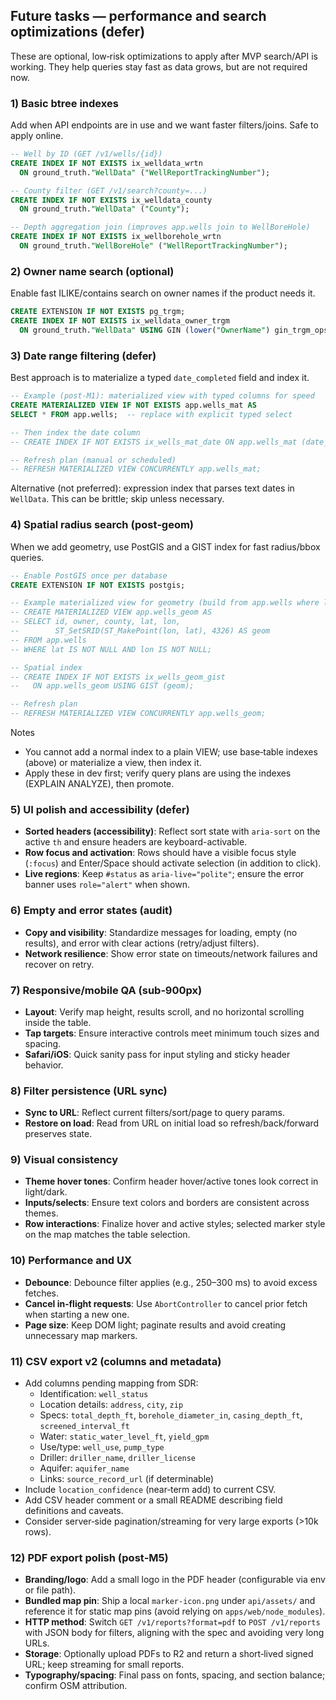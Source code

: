 ## Future tasks — performance and search optimizations (defer)

These are optional, low‑risk optimizations to apply after MVP search/API is working. They help queries stay fast as data grows, but are not required now.

### 1) Basic btree indexes

Add when API endpoints are in use and we want faster filters/joins. Safe to apply online.

```sql
-- Well by ID (GET /v1/wells/{id})
CREATE INDEX IF NOT EXISTS ix_welldata_wrtn
  ON ground_truth."WellData" ("WellReportTrackingNumber");

-- County filter (GET /v1/search?county=...)
CREATE INDEX IF NOT EXISTS ix_welldata_county
  ON ground_truth."WellData" ("County");

-- Depth aggregation join (improves app.wells join to WellBoreHole)
CREATE INDEX IF NOT EXISTS ix_wellborehole_wrtn
  ON ground_truth."WellBoreHole" ("WellReportTrackingNumber");
```

### 2) Owner name search (optional)

Enable fast ILIKE/contains search on owner names if the product needs it.

```sql
CREATE EXTENSION IF NOT EXISTS pg_trgm;
CREATE INDEX IF NOT EXISTS ix_welldata_owner_trgm
  ON ground_truth."WellData" USING GIN (lower("OwnerName") gin_trgm_ops);
```

### 3) Date range filtering (defer)

Best approach is to materialize a typed `date_completed` field and index it.

```sql
-- Example (post‑M1): materialized view with typed columns for speed
CREATE MATERIALIZED VIEW IF NOT EXISTS app.wells_mat AS
SELECT * FROM app.wells;  -- replace with explicit typed select

-- Then index the date column
-- CREATE INDEX IF NOT EXISTS ix_wells_mat_date ON app.wells_mat (date_completed);

-- Refresh plan (manual or scheduled)
-- REFRESH MATERIALIZED VIEW CONCURRENTLY app.wells_mat;
```

Alternative (not preferred): expression index that parses text dates in `WellData`. This can be brittle; skip unless necessary.

### 4) Spatial radius search (post‑geom)

When we add geometry, use PostGIS and a GIST index for fast radius/bbox queries.

```sql
-- Enable PostGIS once per database
CREATE EXTENSION IF NOT EXISTS postgis;

-- Example materialized view for geometry (build from app.wells where lat/lon present)
-- CREATE MATERIALIZED VIEW app.wells_geom AS
-- SELECT id, owner, county, lat, lon,
--        ST_SetSRID(ST_MakePoint(lon, lat), 4326) AS geom
-- FROM app.wells
-- WHERE lat IS NOT NULL AND lon IS NOT NULL;

-- Spatial index
-- CREATE INDEX IF NOT EXISTS ix_wells_geom_gist
--   ON app.wells_geom USING GIST (geom);

-- Refresh plan
-- REFRESH MATERIALIZED VIEW CONCURRENTLY app.wells_geom;
```

Notes
- You cannot add a normal index to a plain VIEW; use base‑table indexes (above) or materialize a view, then index it.
- Apply these in dev first; verify query plans are using the indexes (EXPLAIN ANALYZE), then promote.


### 5) UI polish and accessibility (defer)

- **Sorted headers (accessibility)**: Reflect sort state with `aria-sort` on the active `th` and ensure headers are keyboard-activable.
- **Row focus and activation**: Rows should have a visible focus style (`:focus`) and Enter/Space should activate selection (in addition to click).
- **Live regions**: Keep `#status` as `aria-live="polite"`; ensure the error banner uses `role="alert"` when shown.

### 6) Empty and error states (audit)

- **Copy and visibility**: Standardize messages for loading, empty (no results), and error with clear actions (retry/adjust filters).
- **Network resilience**: Show error state on timeouts/network failures and recover on retry.

### 7) Responsive/mobile QA (sub‑900px)

- **Layout**: Verify map height, results scroll, and no horizontal scrolling inside the table.
- **Tap targets**: Ensure interactive controls meet minimum touch sizes and spacing.
- **Safari/iOS**: Quick sanity pass for input styling and sticky header behavior.

### 8) Filter persistence (URL sync)

- **Sync to URL**: Reflect current filters/sort/page to query params.
- **Restore on load**: Read from URL on initial load so refresh/back/forward preserves state.

### 9) Visual consistency

- **Theme hover tones**: Confirm header hover/active tones look correct in light/dark.
- **Inputs/selects**: Ensure text colors and borders are consistent across themes.
- **Row interactions**: Finalize hover and active styles; selected marker style on the map matches the table selection.

### 10) Performance and UX

- **Debounce**: Debounce filter applies (e.g., 250–300 ms) to avoid excess fetches.
- **Cancel in‑flight requests**: Use `AbortController` to cancel prior fetch when starting a new one.
- **Page size**: Keep DOM light; paginate results and avoid creating unnecessary map markers.

### 11) CSV export v2 (columns and metadata)

- Add columns pending mapping from SDR:
  - Identification: `well_status`
  - Location details: `address`, `city`, `zip`
  - Specs: `total_depth_ft`, `borehole_diameter_in`, `casing_depth_ft`, `screened_interval_ft`
  - Water: `static_water_level_ft`, `yield_gpm`
  - Use/type: `well_use`, `pump_type`
  - Driller: `driller_name`, `driller_license`
  - Aquifer: `aquifer_name`
  - Links: `source_record_url` (if determinable)
- Include `location_confidence` (near‑term add) to current CSV.
- Add CSV header comment or a small README describing field definitions and caveats.
- Consider server‑side pagination/streaming for very large exports (>10k rows).

### 12) PDF export polish (post‑M5)

- **Branding/logo**: Add a small logo in the PDF header (configurable via env or file path).
- **Bundled map pin**: Ship a local `marker-icon.png` under `api/assets/` and reference it for static map pins (avoid relying on `apps/web/node_modules`).
- **HTTP method**: Switch `GET /v1/reports?format=pdf` to `POST /v1/reports` with JSON body for filters, aligning with the spec and avoiding very long URLs.
- **Storage**: Optionally upload PDFs to R2 and return a short‑lived signed URL; keep streaming for small reports.
- **Typography/spacing**: Final pass on fonts, spacing, and section balance; confirm OSM attribution.

